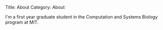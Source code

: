 Title: About
Category: About

I'm a first year graduate student in the Computation and Systems Biology program at MIT. 